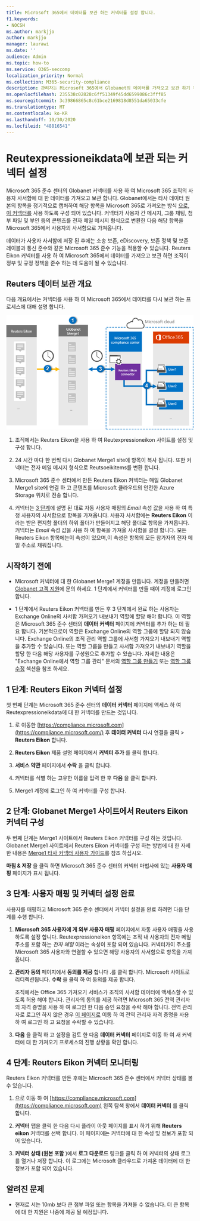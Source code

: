```yaml
---
title: Microsoft 365에서 데이터를 보관 하는 커넥터를 설정 합니다.
f1.keywords:
- NOCSH
ms.author: markjjo
author: markjjo
manager: laurawi
ms.date: ''
audience: Admin
ms.topic: how-to
ms.service: O365-seccomp
localization_priority: Normal
ms.collection: M365-security-compliance
description: 관리자는 Microsoft 365에서 Globanet의 데이터를 가져오고 보관 하기 위한 커넥터를 설정할 수 있습니다. 이 커넥터를 사용 하면 Microsoft 365의 타사 데이터 원본에서 데이터를 보관할 수 있습니다. 이 데이터를 보관 한 후 법적 보존, 콘텐츠 검색 및 보존 정책과 같은 규정 준수 기능을 사용 하 여 타사 데이터를 관리할 수 있습니다.
ms.openlocfilehash: 235538c02828c6ff51349f45dd6599086c3fff85
ms.sourcegitcommit: 3c39866865c8c61bce2169818d8551da65033cfe
ms.translationtype: MT
ms.contentlocale: ko-KR
ms.lasthandoff: 10/30/2020
ms.locfileid: "48816541"
---
```

# <a name="set-up-a-connector-to-archive-reuters-eikon-data"></a>Reutexpressioneikdata에 보관 되는 커넥터 설정

Microsoft 365 준수 센터의 Globanet 커넥터를 사용 하 여 Microsoft 365 조직의 사용자 사서함에 대 한 데이터를 가져오고 보관 합니다. Globanet에서는 타사 데이터 원본의 항목을 정기적으로 캡처하여 해당 항목을 Microsoft 365로 가져오는 방식 [으로,이 커넥터를](https://globanet.com/eikon/) 사용 하도록 구성 되어 있습니다. 커넥터가 사용자 간 메시지, 그룹 채팅, 첨부 파일 및 부인 등의 콘텐츠를 전자 메일 메시지 형식으로 변환한 다음 해당 항목을 Microsoft 365에서 사용자의 사서함으로 가져옵니다.

데이터가 사용자 사서함에 저장 된 후에는 소송 보존, eDiscovery, 보존 정책 및 보존 레이블과 통신 준수와 같은 Microsoft 365 준수 기능을 적용할 수 있습니다. Reuters Eikon 커넥터를 사용 하 여 Microsoft 365에서 데이터를 가져오고 보관 하면 조직이 정부 및 규정 정책을 준수 하는 데 도움이 될 수 있습니다.

## <a name="overview-of-archiving-reuters-eikon-data"></a>Reuters 데이터 보관 개요

다음 개요에서는 커넥터를 사용 하 여 Microsoft 365에서 데이터를 다시 보관 하는 프로세스에 대해 설명 합니다.

![Reuters Eikon에 대 한 보관 워크플로](../media/ReutersEikonConnectorWorkflow.png)

1. 조직에서는 Reuters Eikon을 사용 하 여 Reutexpressioneikon 사이트를 설정 및 구성 합니다.

2. 24 시간 마다 한 번씩 다시 Globanet Merge1 site에 항목이 복사 됩니다. 또한 커넥터는 전자 메일 메시지 형식으로 Reutsoeikitems를 변환 합니다.

3. Microsoft 365 준수 센터에서 만든 Reuters Eikon 커넥터는 매일 Globanet Merge1 site에 연결 하 고 콘텐츠를 Microsoft 클라우드의 안전한 Azure Storage 위치로 전송 합니다.

4. 커넥터는 [3 단계](#step-3-map-users-and-complete-the-connector-setup)에 설명 된 대로 자동 사용자 매핑의 *Email* 속성 값을 사용 하 여 특정 사용자의 사서함으로 항목을 가져옵니다. 사용자 사서함에는 **Reuters Eikon** 이라는 받은 편지함 폴더의 하위 폴더가 만들어지고 해당 폴더로 항목을 가져옵니다. 커넥터는 *Email* 속성 값을 사용 하 여 항목을 가져올 사서함을 결정 합니다. 모든 Reuters Eikon 항목에는이 속성이 있으며,이 속성은 항목의 모든 참가자의 전자 메일 주소로 채워집니다.

## <a name="before-you-begin"></a>시작하기 전에

- Microsoft 커넥터에 대 한 Globanet Merge1 계정을 만듭니다. 계정을 만들려면 [Globanet 고객 지원](https://globanet.com/ms-connectors-contact)에 문의 하세요. 1 단계에서 커넥터를 만들 때이 계정에 로그인 합니다.

- 1 단계에서 Reuters Eikon 커넥터를 만든 후 3 단계에서 완료 하는 사용자는 Exchange Online의 사서함 가져오기 내보내기 역할에 할당 해야 합니다. 이 역할은 Microsoft 365 준수 센터의 **데이터 커넥터** 페이지에 커넥터를 추가 하는 데 필요 합니다. 기본적으로이 역할은 Exchange Online의 역할 그룹에 할당 되지 않습니다. Exchange Online의 조직 관리 역할 그룹에 사서함 가져오기 내보내기 역할을 추가할 수 있습니다. 또는 역할 그룹을 만들고 사서함 가져오기 내보내기 역할을 할당 한 다음 해당 사용자를 구성원으로 추가할 수 있습니다. 자세한 내용은 "Exchange Online에서 역할 그룹 관리" 문서의 [역할 그룹 만들기](https://docs.microsoft.com/Exchange/permissions-exo/role-groups#create-role-groups) 또는 [역할 그룹 수정](https://docs.microsoft.com/Exchange/permissions-exo/role-groups#modify-role-groups) 섹션을 참조 하세요.

## <a name="step-1-set-up-the-reuters-eikon-connector"></a>1 단계: Reuters Eikon 커넥터 설정

첫 번째 단계는 Microsoft 365 준수 센터의 **데이터 커넥터** 페이지에 액세스 하 여 Reutexpressioneikdata에 대 한 커넥터를 만드는 것입니다.

1. 로 이동한 [https://compliance.microsoft.com](https://compliance.microsoft.com/) 후 **데이터 커넥터** 다시 연결을 클릭  >  **Reuters Eikon** 합니다.

2. **Reuters Eikon** 제품 설명 페이지에서 **커넥터 추가** 를 클릭 합니다.

3. **서비스 약관** 페이지에서 **수락** 을 클릭 합니다.

4. 커넥터를 식별 하는 고유한 이름을 입력 한 후 **다음** 을 클릭 합니다.

5. Merge1 계정에 로그인 하 여 커넥터를 구성 합니다.

## <a name="step-2-configure-the-reuters-eikon-connector-on-the-globanet-merge1-site"></a>2 단계: Globanet Merge1 사이트에서 Reuters Eikon 커넥터 구성

두 번째 단계는 Merge1 사이트에서 Reuters Eikon 커넥터를 구성 하는 것입니다. Globanet Merge1 사이트에서 Reuters Eikon 커넥터를 구성 하는 방법에 대 한 자세한 내용은 [Merge1 타사 커넥터 사용자 가이드](https://docs.ms.merge1.globanetportal.com/Merge1%20Third-Party%20Connectors%20Reuters%20Eikon%20User%20Guide%20.pdf)를 참조 하십시오.

**마침 & 저장** 을 클릭 하면 Microsoft 365 준수 센터의 커넥터 마법사에 있는 **사용자 매핑** 페이지가 표시 됩니다.

## <a name="step-3-map-users-and-complete-the-connector-setup"></a>3 단계: 사용자 매핑 및 커넥터 설정 완료

사용자를 매핑하고 Microsoft 365 준수 센터에서 커넥터 설정을 완료 하려면 다음 단계를 수행 합니다.

1. **Microsoft 365 사용자에 게 외부 사용자 매핑** 페이지에서 자동 사용자 매핑을 사용 하도록 설정 합니다. Reutexpressioneikon 항목에는 조직 내 사용자의 전자 메일 주소를 포함 하는 *전자 메일* 이라는 속성이 포함 되어 있습니다. 커넥터가이 주소를 Microsoft 365 사용자와 연결할 수 있으면 해당 사용자의 사서함으로 항목을 가져옵니다.

2. **관리자 동의** 페이지에서 **동의를 제공** 합니다 .를 클릭 합니다. Microsoft 사이트로 리디렉션됩니다. **수락** 을 클릭 하 여 동의를 제공 합니다.

   조직에서는 Office 365 가져오기 서비스가 조직의 사서함 데이터에 액세스할 수 있도록 허용 해야 합니다. 관리자의 동의를 제공 하려면 Microsoft 365 전역 관리자의 자격 증명을 사용 하 여 로그인 한 다음 승인 요청을 수락 해야 합니다. 전역 관리자로 로그인 하지 않은 경우 [이 페이지로](https://login.microsoftonline.com/common/oauth2/authorize?client_id=570d0bec-d001-4c4e-985e-3ab17fdc3073&response_type=code&redirect_uri=https://portal.azure.com/&nonce=1234&prompt=admin_consent) 이동 하 여 전역 관리자 자격 증명을 사용 하 여 로그인 하 고 요청을 수락할 수 있습니다.

3. **다음** 을 클릭 하 고 설정을 검토 한 다음 **데이터 커넥터** 페이지로 이동 하 여 새 커넥터에 대 한 가져오기 프로세스의 진행 상황을 확인 합니다.

## <a name="step-4-monitor-the-reuters-eikon-connector"></a>4 단계: Reuters Eikon 커넥터 모니터링

Reuters Eikon 커넥터를 만든 후에는 Microsoft 365 준수 센터에서 커넥터 상태를 볼 수 있습니다.

1. 으로 이동 하 여 [https://compliance.microsoft.com](https://compliance.microsoft.com) 왼쪽 탐색 창에서 **데이터 커넥터** 를 클릭 합니다.

2. **커넥터** 탭을 클릭 한 다음 다시 플라이 아웃 페이지를 표시 하기 위해 **Reuters eikon** 커넥터를 선택 합니다. 이 페이지에는 커넥터에 대 한 속성 및 정보가 포함 되어 있습니다.

3. **커넥터 상태 (원본 포함** )에서 **로그 다운로드** 링크를 클릭 하 여 커넥터의 상태 로그를 열거나 저장 합니다. 이 로그에는 Microsoft 클라우드로 가져온 데이터에 대 한 정보가 포함 되어 있습니다.

## <a name="known-issues"></a>알려진 문제

- 현재로 서는 10mb 보다 큰 첨부 파일 또는 항목을 가져올 수 없습니다. 더 큰 항목에 대 한 지원은 나중에 제공 될 예정입니다.
